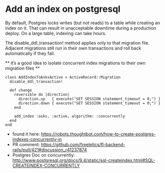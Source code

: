 # Add an index on postgresql

By default, Postgres locks writes (but not reads) to a table while creating an index on it.
That can result in unacceptable downtime during a production deploy.
On a large table, indexing can take hours.

The disable_ddl_transaction! method applies only to that migration file. Adjacent migrations still run in their own transactions and roll back automatically if they fail. 

** it’s a good idea to isolate concurrent index migrations to their own migration files **

```
class AddIndexToAsksActive < ActiveRecord::Migration
  disable_ddl_transaction!

  def change
    reversible do |direction|
      direction.up   { execute("SET SESSION statement_timeout = 0;") }
      direction.down { execute("SET SESSION statement_timeout = 0;") }
    end
    
    add_index :asks, :active, algorithm: :concurrently
  end
end
```

* found it here: https://robots.thoughtbot.com/how-to-create-postgres-indexes-concurrently-in
* PR comment: https://github.com/freeletics/fl-backend-rails/pull/421#discussion_r41237874
* Postgres Doc on concurrently: http://www.postgresql.org/docs/9.4/static/sql-createindex.html#SQL-CREATEINDEX-CONCURRENTLY
